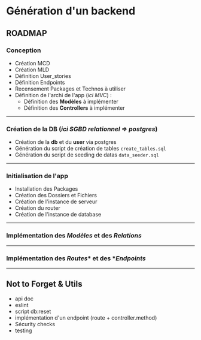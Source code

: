 # Génération d'un backend

## ROADMAP

### Conception

- Création MCD
- Création MLD
- Définition User_stories
- Définition Endpoints
- Recensement Packages et Technos à utiliser
- Définition de l'archi de l'app (*ici MVC*) :
  - Définition des **Modèles** à implémenter
  - Définition des **Controllers** à implémenter

---

### Création de la DB (*ici SGBD relationnel => postgres*)

- Création de la **db** et du **user** via postgres
- Génération du script de création de tables `create_tables.sql`
- Génération du script de seeding de datas `data_seeder.sql`

---

### Initialisation de l'app

- Installation des Packages
- Création des Dossiers et Fichiers
- Création de l'instance de serveur
- Création du router
- Création de l'instance de database

---

### Implémentation des *Modèles* et des *Relations*

---

### Implémentation des *Routes** et des **Endpoints*

---

## Not to Forget & Utils

- api doc
- eslint
- script db:reset
- implémentation d'un endpoint (route + controller.method)
- Sécurity checks
- testing
